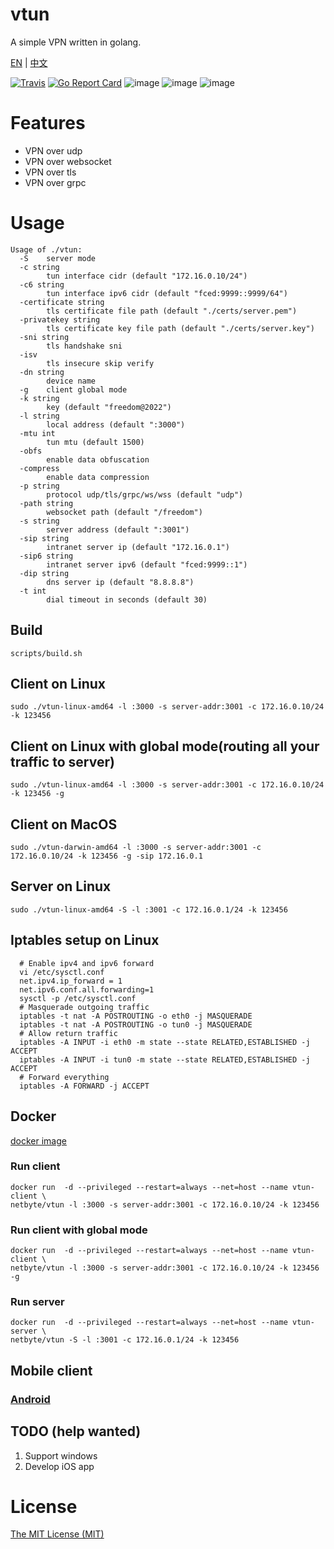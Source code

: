 # vtun

A simple VPN written in golang.

[EN](https://github.com/net-byte/vtun/blob/master/README.md) | [中文](https://github.com/net-byte/vtun/blob/master/README_CN.md)

[![Travis](https://travis-ci.com/net-byte/vtun.svg?branch=master)](https://github.com/net-byte/vtun)
[![Go Report Card](https://goreportcard.com/badge/github.com/net-byte/vtun)](https://goreportcard.com/report/github.com/net-byte/vtun)
![image](https://img.shields.io/badge/License-MIT-orange)
![image](https://img.shields.io/badge/License-Anti--996-red)
![image](https://img.shields.io/github/downloads/net-byte/vtun/total.svg)

# Features
* VPN over udp
* VPN over websocket
* VPN over tls
* VPN over grpc

# Usage

```
Usage of ./vtun:
  -S    server mode
  -c string
        tun interface cidr (default "172.16.0.10/24")
  -c6 string
        tun interface ipv6 cidr (default "fced:9999::9999/64")
  -certificate string
        tls certificate file path (default "./certs/server.pem")
  -privatekey string
        tls certificate key file path (default "./certs/server.key")
  -sni string
        tls handshake sni
  -isv
        tls insecure skip verify
  -dn string
        device name
  -g    client global mode
  -k string
        key (default "freedom@2022")
  -l string
        local address (default ":3000")
  -mtu int
        tun mtu (default 1500)
  -obfs
        enable data obfuscation
  -compress
        enable data compression
  -p string
        protocol udp/tls/grpc/ws/wss (default "udp")
  -path string
        websocket path (default "/freedom")
  -s string
        server address (default ":3001")
  -sip string
        intranet server ip (default "172.16.0.1")
  -sip6 string
        intranet server ipv6 (default "fced:9999::1")
  -dip string
        dns server ip (default "8.8.8.8")
  -t int
        dial timeout in seconds (default 30)
```

## Build

```
scripts/build.sh
```

## Client on Linux

```
sudo ./vtun-linux-amd64 -l :3000 -s server-addr:3001 -c 172.16.0.10/24 -k 123456

```

## Client on Linux with global mode(routing all your traffic to server)

```
sudo ./vtun-linux-amd64 -l :3000 -s server-addr:3001 -c 172.16.0.10/24 -k 123456 -g

```

## Client on MacOS

```
sudo ./vtun-darwin-amd64 -l :3000 -s server-addr:3001 -c 172.16.0.10/24 -k 123456 -g -sip 172.16.0.1

```

## Server on Linux

```
sudo ./vtun-linux-amd64 -S -l :3001 -c 172.16.0.1/24 -k 123456

```

## Iptables setup on Linux

```
  # Enable ipv4 and ipv6 forward
  vi /etc/sysctl.conf
  net.ipv4.ip_forward = 1
  net.ipv6.conf.all.forwarding=1
  sysctl -p /etc/sysctl.conf
  # Masquerade outgoing traffic
  iptables -t nat -A POSTROUTING -o eth0 -j MASQUERADE
  iptables -t nat -A POSTROUTING -o tun0 -j MASQUERADE
  # Allow return traffic
  iptables -A INPUT -i eth0 -m state --state RELATED,ESTABLISHED -j ACCEPT
  iptables -A INPUT -i tun0 -m state --state RELATED,ESTABLISHED -j ACCEPT
  # Forward everything
  iptables -A FORWARD -j ACCEPT

```

## Docker
[docker image](https://hub.docker.com/r/netbyte/vtun)

### Run client
```
docker run  -d --privileged --restart=always --net=host --name vtun-client \
netbyte/vtun -l :3000 -s server-addr:3001 -c 172.16.0.10/24 -k 123456
```

### Run client with global mode
```
docker run  -d --privileged --restart=always --net=host --name vtun-client \
netbyte/vtun -l :3000 -s server-addr:3001 -c 172.16.0.10/24 -k 123456 -g
```

### Run server
```
docker run  -d --privileged --restart=always --net=host --name vtun-server \
netbyte/vtun -S -l :3001 -c 172.16.0.1/24 -k 123456
```

## Mobile client

### [Android](https://github.com/net-byte/vTunnel)

## TODO (help wanted)
1. Support windows
2. Develop iOS app

# License
[The MIT License (MIT)](https://raw.githubusercontent.com/net-byte/vtun/master/LICENSE)
